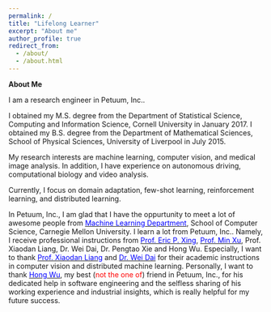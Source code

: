 ```yaml
---
permalink: /
title: "Lifelong Learner"
excerpt: "About me"
author_profile: true
redirect_from: 
  - /about/
  - /about.html
---
```


<!-- <img src="https://nanqingd.github.io/images/bg.png" alt="drawing" width="420px"/>  --> 

**About Me**

I am a research engineer in Petuum, Inc..

I obtained my M.S. degree from the Department of Statistical Science, Computing and Information Science, Cornell University in January 2017. I obtained my B.S. degree from the Department of Mathematical Sciences, School of Physical Sciences, University of Liverpool in July 2015.  

My research interests are machine learning, computer vision, and medical image analysis. In addition, I have experience on autonomous driving, computational biology and video analysis.

Currently, I focus on domain adaptation, few-shot learning, reinforcement learning, and distributed learning.

In Petuum, Inc., I am glad that I have the oppurtunity to meet a lot of awesome people from [<span style="color:blue">Machine Learning Department</span>](https://www.ml.cmu.edu/), School of Computer Science, Carnegie Mellon University. I learn a lot from Petuum, Inc.. Namely, I receive professional instructions from  [<span style="color:blue">Prof. Eric P. Xing</span>](http://www.cs.cmu.edu/~epxing/), [<span style="color:blue">Prof. Min Xu</span>](https://sites.google.com/view/xulab/home), Prof. Xiaodan Liang, Dr. Wei Dai, Dr. Pengtao Xie and Hong Wu. Especially, I want to thank [<span style="color:blue">Prof. Xiaodan Liang</span>](https://lemondan.github.io/) and [<span style="color:blue">Dr. Wei Dai</span>](http://davidwd.org/) for their academic instructions in computer vision and distributed machine learning. Personally, I want to thank [<span style="color:blue">Hong Wu</span>](http://xunzhangthu.org/about/), my best (<span style="color:red">not the one of</span>) friend in Petuum, Inc., for his dedicated help in software engineering and the selfless sharing of his working experience and industrial insights, which is really helpful for my future success.


